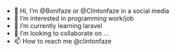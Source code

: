 - 👋 Hi, I’m @Bonifaze or @Clintonfaze in a social media
- 👀 I’m interested in 
programming work/job 
- 🌱 I’m currently learning laravel
- 💞️ I’m looking to collaborate on ...
- 📫 How to reach me @clintonfaze

<!---
Bonifaze/Bonifaze is a ✨ special ✨ repository because its `README.md` (this file) appears on your GitHub profile.
You can click the Preview link to take a look at your changes.
--->
